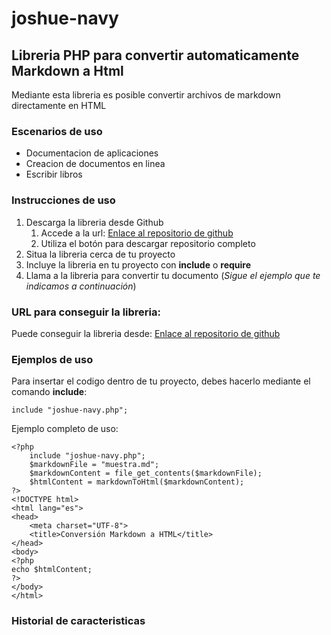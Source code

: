 # joshue-navy
## Libreria PHP para convertir automaticamente Markdown a Html

Mediante esta libreria es posible convertir archivos de markdown directamente en HTML

### Escenarios de uso

* Documentacion de aplicaciones
* Creacion de documentos en linea
* Escribir libros 

### Instrucciones de uso 

1. Descarga la libreria desde Github
   	1. Accede a la url: [Enlace al repositorio de github](URL= "https://github.com/Danielcreux/joshue-navy/")
   	2. Utiliza el botón para descargar repositorio completo
3. Situa la libreria cerca de tu proyecto
4. Incluye la libreria en tu proyecto con **include** o **require**
5. Llama a la libreria para convertir tu documento (*Sigue el ejemplo que te indicamos a continuación*)

### URL para conseguir la libreria:
Puede conseguir la libreria desde:
[Enlace al repositorio de github](URL= "https://github.com/Danielcreux/joshue-navy/")

### Ejemplos de uso

Para insertar el codigo dentro de tu proyecto, debes hacerlo mediante el comando **include**:

```include "joshue-navy.php";```

Ejemplo completo de uso:

```
<?php
	include "joshue-navy.php";
	$markdownFile = "muestra.md";
	$markdownContent = file_get_contents($markdownFile);
	$htmlContent = markdownToHtml($markdownContent);
?>
<!DOCTYPE html>
<html lang="es">
<head>
    <meta charset="UTF-8">
    <title>Conversión Markdown a HTML</title>
</head>
<body>
<?php
echo $htmlContent;
?>
</body>
</html>
```
### Historial de caracteristicas
